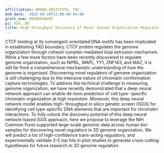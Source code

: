 ```yaml
---
affilliation: BROAD INSTITUTE, INC.
end_date: '2025-09-19T12:00:00-04:00'
grant_num: R03OD036495
pi: XIA, BO
title: High-throughput Discovery of Novel Genome Organization Regulators
---
```

CTCF binding at its convergent-orientated DNA motifs has been implicated in establishing TAD boundary. CTCF protein regulates the genome organization through cohesin complex-mediated loop extrusion mechanism. While a few more factors have been recently discovered to regulate genome organization, such as NIPBL, WAPL, YY1, ZNF143, and MAZ, it is still far from a comprehensive mechanistic understanding of how the genome is organized. Discovering novel regulators of genome organization is still challenging due to the intensive nature of chromatin conformation capture technologies. To address the technical challenge in measuring genome organization, we have recently demonstrated that a deep neural network approach can enable de novo prediction of cell type- specific chromatin organization at high resolution. Moreover, this deep neural network model enables high- throughput in silico genetic screen (ISGS) for identifying cell type-specific DNA elements that are important for chromatin interactions. To fully unlock the discovery potential of this deep neural network-based ISGS approach, here we propose to leverage the NIH Common Fund-supported large-scale genomic data across human bio- samples for discovering novel regulators in 3D genome organization. We will predict a list of high-confidence trans-acting regulators, and experimentally validate 3-5 top hits in pilot studies to generate cross-cutting hypotheses for future research in 3D genome regulation.